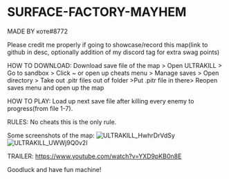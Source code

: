 # SURFACE-FACTORY-MAYHEM

MADE BY коте#8772

Please credit me properly if going to showcase/record this map(link to github in desc, optionally addition of my discord tag for extra swag points)

HOW TO DOWNLOAD: Download save file of the map > Open ULTRAKILL > Go to sandbox > Click ~ or open up cheats menu > Manage saves > Open directory > Take out .pitr files out of folder >Put .pitr file in there> Reopen saves menu and open up the map

HOW TO PLAY: Load up next save file after killing every enemy to progress(from file 1-7).

RULES:
No cheats
this is the only rule.

Some screenshots of the map:
![ULTRAKILL_HwhrDrVdSy](https://github.com/KoteNahui/SURFACE-FACTORY-MAYHEM/assets/125969101/7b51f75d-54e3-422d-b914-e743b98d3725)
![ULTRAKILL_UWWj9Q0v2I](https://github.com/KoteNahui/SURFACE-FACTORY-MAYHEM/assets/125969101/87444fdd-aa5a-4c6c-a4b3-e6eead75c1ba)

TRAILER: https://www.youtube.com/watch?v=YXD9pKB0n8E

Goodluck and have fun machine!
